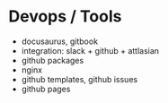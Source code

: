 # Devops / Tools

- docusaurus, gitbook
- integration: slack + github + attlasian
- github packages
- nginx
- github templates, github issues
- github pages
